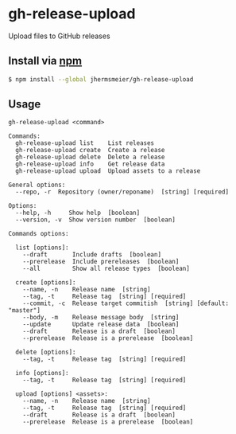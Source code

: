 # gh-release-upload
<!-- [![npm](https://img.shields.io/npm/v/gh-release-upload.svg?style=flat-square)](https://npmjs.com/package/gh-release-upload) -->
<!-- [![npm license](https://img.shields.io/npm/l/gh-release-upload.svg?style=flat-square)](https://npmjs.com/package/gh-release-upload) -->
<!-- [![npm downloads](https://img.shields.io/npm/dm/gh-release-upload.svg?style=flat-square)](https://npmjs.com/package/gh-release-upload) -->

Upload files to GitHub releases

## Install via [npm](https://npmjs.com)

```sh
$ npm install --global jhermsmeier/gh-release-upload
```

## Usage

```
gh-release-upload <command>

Commands:
  gh-release-upload list    List releases
  gh-release-upload create  Create a release
  gh-release-upload delete  Delete a release
  gh-release-upload info    Get release data
  gh-release-upload upload  Upload assets to a release

General options:
  --repo, -r  Repository (owner/reponame)  [string] [required]

Options:
  --help, -h     Show help  [boolean]
  --version, -v  Show version number  [boolean]

Commands options:

  list [options]:
    --draft       Include drafts  [boolean]
    --prerelease  Include prereleases  [boolean]
    --all         Show all release types  [boolean]

  create [options]:
    --name, -n    Release name  [string]
    --tag, -t     Release tag  [string] [required]
    --commit, -c  Release target commitish  [string] [default: "master"]
    --body, -m    Release message body  [string]
    --update      Update release data  [boolean]
    --draft       Release is a draft  [boolean]
    --prerelease  Release is a prerelease  [boolean]

  delete [options]:
    --tag, -t     Release tag  [string] [required]

  info [options]:
    --tag, -t     Release tag  [string] [required]

  upload [options] <assets>:
    --name, -n    Release name  [string]
    --tag, -t     Release tag  [string] [required]
    --draft       Release is a draft  [boolean]
    --prerelease  Release is a prerelease  [boolean]
```
